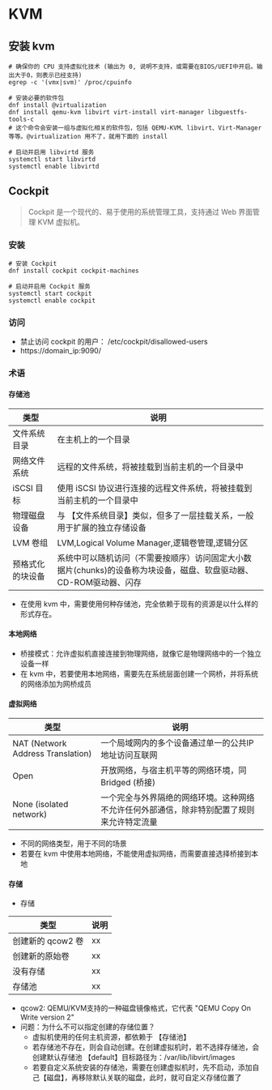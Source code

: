 # KVM

## 安装 kvm
```shell
# 确保你的 CPU 支持虚拟化技术 (输出为 0, 说明不支持，或需要在BIOS/UEFI中开启。输出大于0，则表示已经支持)
egrep -c '(vmx|svm)' /proc/cpuinfo

# 安装必要的软件包
dnf install @virtualization
dnf install qemu-kvm libvirt virt-install virt-manager libguestfs-tools-c
# 这个命令会安装一组与虚拟化相关的软件包，包括 QEMU-KVM、libvirt、Virt-Manager 等等。@virtualization 用不了，就用下面的 install

# 启动并启用 libvirtd 服务
systemctl start libvirtd
systemctl enable libvirtd
```

## Cockpit

> Cockpit 是一个现代的、易于使用的系统管理工具，支持通过 Web 界面管理 KVM 虚拟机。

### 安装
```shell
# 安装 Cockpit
dnf install cockpit cockpit-machines

# 启动并启用 Cockpit 服务
systemctl start cockpit
systemctl enable cockpit
```

### 访问

- 禁止访问 cockpit 的用户： /etc/cockpit/disallowed-users
- https://domain_ip:9090/


### 术语

#### 存储池

| 类型       | 说明                                                               |
|----------|------------------------------------------------------------------|
| 文件系统目录   | 在主机上的一个目录                                                        |
| 网络文件系统   | 远程的文件系统，将被挂载到当前主机的一个目录中                                          |
| iSCSI 目标 | 使用 iSCSI 协议进行连接的远程文件系统，将被挂载到当前主机的一个目录中                           |
| 物理磁盘设备   | 与 【文件系统目录】类似，但多了一层挂载关系，一般用于扩展的独立存储设备                             |
| LVM 卷组   | LVM,Logical Volume Manager,逻辑卷管理,逻辑分区                            |
| 预格式化的块设备 | 系统中可以随机访问（不需要按顺序）访问固定大小数据片(chunks)的设备称为块设备，磁盘、软盘驱动器、CD-ROM驱动器、闪存 |

- 在使用 kvm 中，需要使用何种存储池，完全依赖于现有的资源是以什么样的形式存在。

#### 本地网络

- 桥接模式：允许虚拟机直接连接到物理网络，就像它是物理网络中的一个独立设备一样
- 在 kvm 中，若要使用本地网络，需要先在系统层面创建一个网桥，并将系统的网络添加为网桥成员

#### 虚拟网络

| 类型                                | 说明                                            |
|-----------------------------------|-----------------------------------------------|
| NAT (Network Address Translation) | 一个局域网内的多个设备通过单一的公共IP地址访问互联网                   |
| Open                              | 开放网络，与宿主机平等的网络环境，同 Bridged (桥接)               |
| None (isolated network)           | 一个完全与外界隔绝的网络环境。这种网络不允许任何外部通信，除非特别配置了规则来允许特定流量 |

- 不同的网络类型，用于不同的场景
- 若要在 kvm 中使用本地网络，不能使用虚拟网络，而需要直接选择桥接到本地

#### 存储

- 存储

| 类型           | 说明 |
|--------------|----|
| 创建新的 qcow2 卷 | xx |
| 创建新的原始卷      | xx |
| 没有存储         | xx |
| 存储池          | xx |

- qcow2: QEMU/KVM支持的一种磁盘镜像格式，它代表 "QEMU Copy On Write version 2"
- 问题：为什么不可以指定创建的存储位置？
  - 虚拟机使用的任何主机资源，都依赖于 【存储池】
  - 若存储池不存在，则会自动创建。在创建虚拟机时，若不选择存储池，会创建默认存储池 【default】目标路径为：/var/lib/libvirt/images
  - 若要自定义系统安装的存储池，需要在创建虚拟机时，先不启动，添加自己【磁盘】，再移除默认关联的磁盘，此时，就可自定义存储位置了

